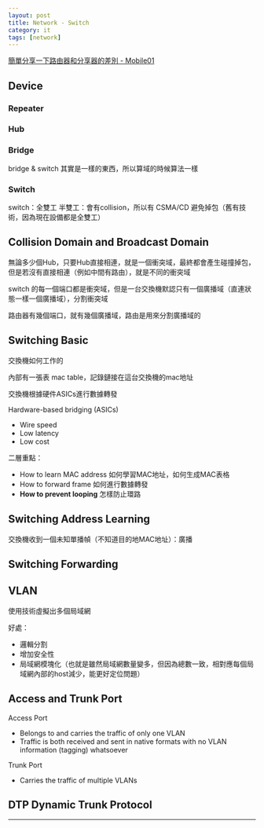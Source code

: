 ```yaml
---
layout: post
title: Network - Switch
category: it
tags: [network]
---
```


[簡單分享一下路由器和分享器的差別 - Mobile01](https://www.mobile01.com/topicdetail.php?f=507&t=1631479)

## Device

### Repeater

### Hub

### Bridge

bridge & switch 其實是一樣的東西，所以算域的時候算法一樣

### Switch

switch：全雙工
半雙工：會有collision，所以有 CSMA/CD 避免掉包（舊有技術，因為現在設備都是全雙工）

## Collision Domain and Broadcast Domain

無論多少個Hub，只要Hub直接相連，就是一個衝突域，最終都會產生碰撞掉包，但是若沒有直接相連（例如中間有路由），就是不同的衝突域 

switch 的每一個端口都是衝突域，但是一台交換機默認只有一個廣播域（直連狀態一樣一個廣播域），分割衝突域

路由器有幾個端口，就有幾個廣播域，路由是用來分割廣播域的

## Switching Basic

交換機如何工作的

內部有一張表 mac table，記錄鏈接在這台交換機的mac地址

交換機根據硬件ASICs進行數據轉發

Hardware-based bridging (ASICs)
- Wire speed
- Low latency
- Low cost

二層重點：
- How to learn MAC address 如何學習MAC地址，如何生成MAC表格
- How to forward frame 如何進行數據轉發
- **How to prevent looping** 怎樣防止環路

## Switching Address Learning

交換機收到一個未知單播幀（不知道目的地MAC地址）：廣播

## Switching Forwarding


## VLAN

使用技術虛擬出多個局域網

好處：
- 邏輯分割
- 增加安全性
- 局域網模塊化（也就是雖然局域網數量變多，但因為總數一致，相對應每個局域網內部的host減少，能更好定位問題）

## Access and Trunk Port

Access Port
- Belongs to and carries the traffic of only one VLAN
- Traffic is both received and sent in native formats with no VLAN information (tagging) whatsoever

Trunk Port
- Carries the traffic of multiple VLANs

## DTP Dynamic Trunk Protocol

---